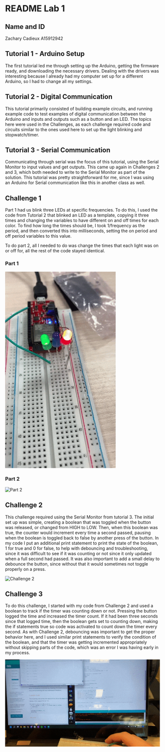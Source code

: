 [//]: <> (Titles)

# README Lab 1

[//]: <> (Name and ID)

## Name and ID

Zachary Cadieux A15912942

[//]: <> (Lab 1 Content)

## Tutorial 1 - Arduino Setup

The first tutorial led me through setting up the Arduino, getting the firmware ready, and downloading the necessary drivers. Dealing with the drivers was interesting because I already had my computer set up for a different Arduino, so I had to change all my settings. 

## Tutorial 2 - Digital Communication
This tutorial primarily consisted of building example circuits, and running example code to test examples of digital communication between the Arduino and inputs and outputs such as a button and an LED. The topics here were used in the Challenges, as each challenge required code and circuits similar to the ones used here to set up the light blinking and stopwatch/timer. 

## Tutorial 3 - Serial Communication
Communicating through serial was the focus of this tutorial, using the Serial Monitor to input values and get outputs. This came up again in Challenges 2 and 3, which both needed to write to the Serial Monitor as part of the solution. This tutorial was pretty straightforward for me, since I was using an Arduino for Serial communication like this in another class as well.

## Challenge 1
Part 1 had us blink three LEDs at specific frequencies. To do this, I used the code from Tutorial 2 that blinked an LED as a template, copying it three times and changing the variables to have different on and off times for each color. To find how long the times should be, I took 1/frequency as the period, and then converted this into milliseconds, setting the on period and off period variables to this value. 

To do part 2, all I needed to do was change the times that each light was on or off for, all the rest of the code stayed identical. 

### Part 1
![Part 1](images/c1_part1.gif)

### Part 2

![Part 2](images/c1_part2.gif)

## Challenge 2
This challenge required using the Serial Monitor from tutorial 3. The initial set up was simple, creating a boolean that was toggled when the button was released, or changed from HIGH to LOW. Then, when this boolean was true, the counter would increment every time a second passed, pausing when the boolean is toggled back to false by another press of the button. In my code I put an additional print statement to print the state of the boolean, 1 for true and 0 for false, to help with debouncing and troubleshooting, since it was difficult to see if it was counting or not since it only updated when a full second had passed. It was also important to add a small delay to debounce the button, since without that it would sometimes not toggle properly on a press.

![Challenge 2](images/c2.gif)

## Challenge 3
To do this challenge, I started with my code from Challenge 2 and used a boolean to track if the timer was counting down or not. Pressing the button logged the time and increased the timer count. If it had been three seconds since that logged time, then the boolean gets set to counting down, making the if statements true so code was activated to count down the timer every second. As with Challenge 2, debouncing was important to get the proper behavior here, and I used similar print statements to verify the condition of the boolean, and that the timer was getting incremented appropriately without skipping parts of the code, which was an error I was having early in my process.

![Challenge 3](images/c3.gif)